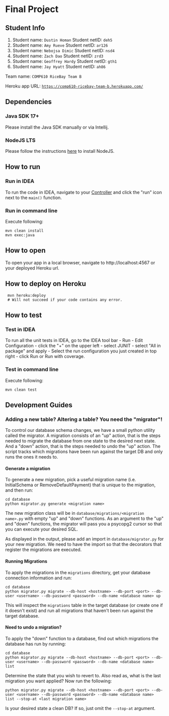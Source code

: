 # Final Project

## Student Info

1. Student name: `Dustin Homan`   Student netID: `deh5`
2. Student name: `Amy Rueve`   Student netID: `ar126`
3. Student name: `Nebojsa Dimic`   Student netID: `nsd4`
4. Student name: `Zach Dao`   Student netID: `zrd3`
5. Student name: `Geoffrey Hardy`   Student netID: `gth1`
6. Student name: `Jay Hyatt`   Student netID: `ah86`

Team name: `COMP610 RiceBay Team B`

Heroku app URL: [`https://comp610-ricebay-team-b.herokuapp.com/`](https://comp610-ricebay-team-b.herokuapp.com/)

## Dependencies
### Java SDK 17+

Please install the Java SDK manually or via Intellij.

### NodeJS LTS

Please follow the instructions [here](https://nodejs.org/en/download/) to install NodeJS.

## How to run

### Run in IDEA

To run the code in IDEA, navigate
to your [Controller](src/main/java/edu/rice/comp610/controller/Controller.java)
and click the "run" icon next to the `main()` function.

### Run in command line

Execute following:

```shell
mvn clean install
mvn exec:java
```

## How to open
To open your app in a local browser, navigate to http://localhost:4567 or your deployed Heroku url. 
## How to deploy on Heroku
```shell
 mvn heroku:deploy
 # Will not succeed if your code contains any error.
```

## How to test

### Test in IDEA

To run all the unit tests in IDEA, go to the IDEA tool bar - Run - Edit Configuration - click the "+" on the upper left -
select JUNIT - select "All in package" and apply - Select the run configuration you just created in top right - click
Run or Run with coverage.

### Test in command line

Execute following:

```shell
mvn clean test
```

## Development Guides

### Adding a new table? Altering a table? You need the "migrator"!

To control our database schema changes, we have a small python utility called the migrator. A migration consists of an
"up" action, that is the steps needed to migrate the database from one state to the desired next state. And a "down" action,
that is the steps needed to undo the "up" action. The script tracks which migrations have been run against the target DB and
only runs the ones it needs to.

#### Generate a migration

To generate a new migration, pick a useful migration name (i.e. InitialSchema or RemoveDefaultPayment) that is unique to
the migration, and then run:

```shell
cd database
python migrator.py generate <migration name>
```

The new migration class will be in `database/migrations/<migration name>.py` with empty "up" and "down" functions. As an
argument to the "up" and "down" functions, the migrator will pass you a psycopg2 cursor so that you can execute your
desired SQL.

As displayed in the output, please add an import in `database/migrator.py` for your new migration. We need to have the
import so that the decorators that register the migrations are executed.

#### Running Migrations

To apply the migrations in the `migrations` directory, get your database connection information and run:

```shell
cd database
python migrator.py migrate --db-host <hostname> --db-port <port> --db-user <username> --db-password <password> --db-name <database name> up
```

This will inspect the `migrations` table in the target database (or create one if it doesn't exist) and run all migrations
that haven't been run against the target database.

#### Need to undo a migration?

To apply the "down" function to a database, find out which migrations the database has run by running:

```shell
cd database
python migrator.py migrate --db-host <hostname> --db-port <port> --db-user <username> --db-password <password> --db-name <database name> list
```

Determine the state that you wish to revert to. Also read as, what is the last migration you want applied? Now run the following:

```shell
python migrator.py migrate --db-host <hostname> --db-port <port> --db-user <username> --db-password <password> --db-name <database name> list --stop-at <last migration name>
```

Is your desired state a clean DB? If so, just omit the `--stop-at` argument.